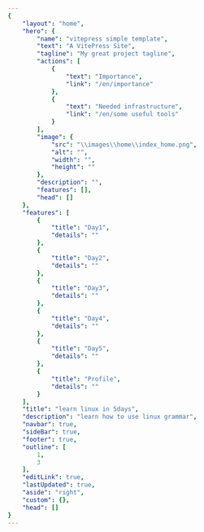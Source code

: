 ```yaml
---
{
    "layout": "home",
    "hero": {
        "name": "vitepress simple template",
        "text": "A VitePress Site",
        "tagline": "My great project tagline",
        "actions": [
            {
                "text": "Importance",
                "link": "/en/importance"
            },
            {
                "text": "Needed infrastructure",
                "link": "/en/some useful tools"
            }
        ],
        "image": {
            "src": "\\images\\home\\index_home.png",
            "alt": "",
            "width": "",
            "height": ""
        },
        "description": "",
        "features": [],
        "head": []
    },
    "features": [
        {
            "title": "Day1",
            "details": ""
        },
        {
            "title": "Day2",
            "details": ""
        },
        {
            "title": "Day3",
            "details": ""
        },
        {
            "title": "Day4",
            "details": ""
        },
        {
            "title": "Day5",
            "details": ""
        },
        {
            "title": "Profile",
            "details": ""
        }
    ],
    "title": "learn linux in 5days",
    "description": "learn how to use linux grammar",
    "navbar": true,
    "sideBar": true,
    "footer": true,
    "outline": [
        1,
        3
    ],
    "editLink": true,
    "lastUpdated": true,
    "aside": "right",
    "custom": {},
    "head": []
}
---
```



